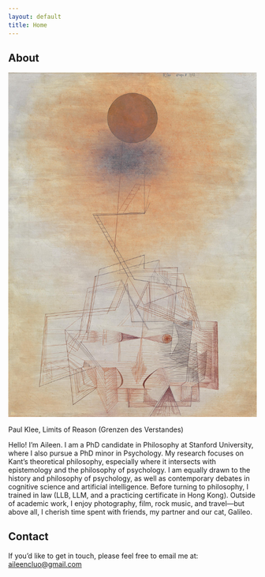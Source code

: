 ```yaml
---
layout: default
title: Home
---
```


<div class="divider"></div>

<!-- ===== About ===== -->
<h2 id="about" class="section-title">About</h2>

<div class="about-container">
  <!-- 左边：图片 -->
  <div class="about-left">
    <img src="assets/Grenzen_des_Verstandes,_Paul_Klee.jpg" alt="Profile photo" class="about-img">
    <p class="img-credit">Paul Klee, Limits of Reason (Grenzen des Verstandes)</p>
  </div>

  
  <!-- 右边：文字 -->
  <div class="about-right">
    <p>Hello! I’m Aileen. I am a PhD candidate in Philosophy at Stanford University, where I also pursue a PhD minor in Psychology. My research focuses on Kant’s theoretical philosophy, especially where it intersects with epistemology and the philosophy of psychology. I am equally drawn to the history and philosophy of psychology, as well as contemporary debates in cognitive science and artificial intelligence. Before turning to philosophy, I trained in law (LLB, LLM, and a practicing certificate in Hong Kong). Outside of academic work, I enjoy photography, film, rock music, and travel—but above all, I cherish time spent with friends, my partner and our cat, Galileo.</p>

    
  </div>
</div>


<!-- ===== Contact ===== -->
<h2 id="contact" class="section-title">Contact</h2>

<p>If you’d like to get in touch, please feel free to email me at: <a href="mailto:aileencluo@gmail.com">aileencluo@gmail.com</a></p>

<div class="divider"></div>

